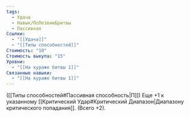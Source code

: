 ```yaml
---
tags:
  - Удача
  - Навык/ПоЛезвиюБритвы
  - Пассивная
Ссылки:
  - "[[Удача]]"
  - "[[Типы способностей]]"
Стоимость: "10"
Стоимость выкупа: "15"
Уровни:
  - "[[На кураже битвы 1]]"
Связанные навыки:
  - "[[На кураже битвы 1]]"
---
```

([[Типы способностей#Пассивная способность|П]]) Еще +1 к указанному [[Критический Удар#Критический Диапазон|Диапазону критического попадания]]. (Всего +2).